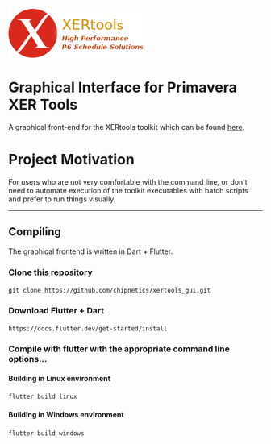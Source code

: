 ![image](assets/logo.png)
# Graphical Interface for Primavera XER Tools

A graphical front-end for the XERtools toolkit which can be found [here](https://github.com/chipnetics/xertools).

# Project Motivation

For users who are not very comfortable with the command line, or don't need to automate execution of the toolkit executables with batch scripts and prefer to run things visually.

---

## Compiling

The graphical frontend is written in Dart + Flutter.

### Clone this repository

`git clone https://github.com/chipnetics/xertools_gui.git`

### Download Flutter + Dart

`https://docs.flutter.dev/get-started/install`

### Compile with flutter with the appropriate command line options...

#### Building in Linux environment
`flutter build linux`

#### Building in Windows environment
`flutter build windows`
